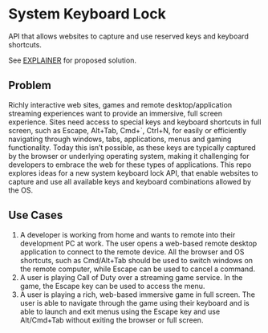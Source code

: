 # System Keyboard Lock
API that allows websites to capture and use reserved keys and keyboard shortcuts.

See [EXPLAINER](https://github.com/jondahlke/system-keyboard-lock/blob/master/EXPLAINER.md) for proposed solution.

## Problem
Richly interactive web sites, games and remote desktop/application streaming experiences want to provide an immersive, full screen experience. Sites need access to special keys and keyboard shortcuts in full screen, such as Escape, Alt+Tab, Cmd+`, Ctrl+N, for easily or efficiently navigating through windows, tabs, applications, menus and gaming functionality. Today this isn’t possible, as these keys are typically captured by the browser or underlying operating system, making it challenging for developers to embrace the web for these types of applications. This repo explores ideas for a new system keyboard lock API, that enable websites to capture and use all available keys and keyboard combinations allowed by the OS.

## Use Cases 
1. A developer is working from home and wants to remote into their development PC at work. The user opens a web-based remote    desktop application to connect to the remote device. All the browser and OS shortcuts, such as Cmd/Alt+Tab                   should be used to switch windows on the remote computer, while Escape can be used to cancel a command. 
2. A user is playing Call of Duty over a streaming game service. In the game, the Escape key can be used to access the menu.
3. A user is playing a rich, web-based immersive game in full screen. The user is able to navigate through the game using       their keyboard and is able to launch and exit menus using the Escape key and use Alt/Cmd+Tab without exiting the browser     or full screen.


